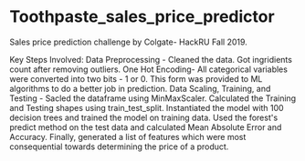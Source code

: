 # Toothpaste_sales_price_predictor
Sales price prediction challenge by Colgate- HackRU Fall 2019.

Key Steps Involved:
Data Preprocessing - Cleaned the data. Got ingridients count after removing outliers.
One Hot Encoding- All categorical variables were converted into two bits - 1 or 0. This form was provided to ML algorithms to do a better job in prediction.
Data Scaling, Training, and Testing - Sacled the dataframe using MinMaxScaler. Calculated the Training and Testing shapes using train_test_split. Instantiated the model with 100 decision trees and trained the model on training data. Used the forest's predict method on the test data and calculated Mean Absolute Error and Accuracy. Finally, generated a list of features which were most consequential towards determining the price of a product.
